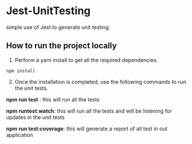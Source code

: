# Jest-UnitTesting
simple use of Jest to generate unit testing.

## How to run the project locally
1) Perform a yarn install to get all the required dependencies.
<pre><code>npm install</code></pre>

2) Once the installation is completed, use the following commands to run the unit tests.

__npm run test__ : this will run all the tests

__npm runtest:watch__: this will run all the tests and will be listening for updates in the unit tests

__npm run test:coverage__: this will generate a report of all test in out application